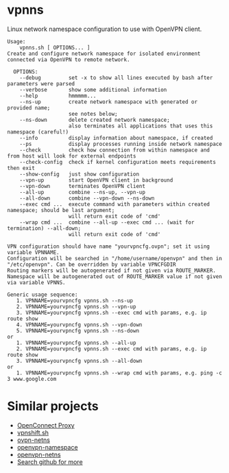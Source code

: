 # vpnns
Linux network namespace configuration to use with OpenVPN client.

```text
Usage:
    vpnns.sh [ OPTIONS... ]
Create and configure network namespace for isolated environment connected via OpenVPN to remote network.

  OPTIONS:
    --debug         set -x to show all lines executed by bash after parameters were parsed
    --verbose       show some additional information
    --help          hmmmmm...
    --ns-up         create network namespace with generated or provided name;
                    see notes below;
    --ns-down       delete created network namespace;
                    also terminates all applications that uses this namespace (careful!)
    --info          display information about namespace, if created
    --ps            display processes running inside network namespace
    --check         check how connection from within namespace and from host will look for external endpoints
    --check-config  check if kernel configuration meets requirements then exit
    --show-config   just show configuration
    --vpn-up        start OpenVPN client in background
    --vpn-down      terminates OpenVPN client
    --all-up        combine --ns-up, --vpn-up
    --all-down      combine --vpn-down --ns-down
    --exec cmd ...  execute command with parameters within created namespace; should be last argument;
                    will return exit code of 'cmd'
    --wrap cmd ...  combine --all-up --exec cmd ... (wait for termination) --all-down;
                    will return exit code of 'cmd'

VPN configuration should have name "yourvpncfg.ovpn"; set it using variable VPNNAME.
Configuration will be searched in "/home/username/openvpn" and then in "/etc/openvpn". Can be overridden by variable VPNCFGDIR
Routing markers will be autogenerated if not given via ROUTE_MARKER.
Namespace will be autogenerated out of ROUTE_MARKER value if not given via variable VPNNS.   

Generic usage sequence:
   1. VPNNAME=yourvpncfg vpnns.sh --ns-up
   2. VPNNAME=yourvpncfg vpnns.sh --vpn-up
   3. VPNNAME=yourvpncfg vpnns.sh --exec cmd with params, e.g. ip route show
   4. VPNNAME=yourvpncfg vpnns.sh --vpn-down
   5. VPNNAME=yourvpncfg vpnns.sh --ns-down
or
   1. VPNNAME=yourvpncfg vpnns.sh --all-up
   2. VPNNAME=yourvpncfg vpnns.sh --exec cmd with params, e.g. ip route show
   3. VPNNAME=yourvpncfg vpnns.sh --all-down
or
   1. VPNNAME=yourvpncfg vpnns.sh --wrap cmd with params, e.g. ping -c 3 www.google.com
```
# Similar projects

* [OpenConnect Proxy](https://github.com/cernekee/ocproxy)
* [vpnshift.sh](https://github.com/crasm/vpnshift.sh)
* [ovpn-netns](https://github.com/dadevel/ovpn-netns)
* [openvpn-namespace](https://github.com/Phaeilo/openvpn-namespace)
* [openvpn-netns](https://github.com/pekman/openvpn-netns)
* [Search github for more](https://github.com/search?q=linux+network+namespace+openvpn&type=repositories)